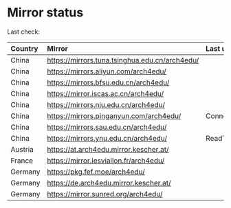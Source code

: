 <script src="./time.js"></script>
# Mirror status
Last check: <script type="text/javascript">localize(1677126309.5001645);</script>

|Country|Mirror|Last update|
|:------|:-----|:----------|
|China|https://mirrors.tuna.tsinghua.edu.cn/arch4edu/|<script type="text/javascript">localize(1677090826);</script>|
|China|https://mirrors.aliyun.com/arch4edu/|<script type="text/javascript">localize(1677090826);</script>|
|China|https://mirrors.bfsu.edu.cn/arch4edu/|<script type="text/javascript">localize(1677090826);</script>|
|China|https://mirror.iscas.ac.cn/arch4edu/|<script type="text/javascript">localize(1677090826);</script>|
|China|https://mirrors.nju.edu.cn/arch4edu/|<script type="text/javascript">localize(1677043415);</script>|
|China|https://mirrors.pinganyun.com/arch4edu/|ConnectionError|
|China|https://mirrors.sau.edu.cn/arch4edu/|<script type="text/javascript">localize(1673850842);</script>|
|China|https://mirrors.ynu.edu.cn/arch4edu/|ReadTimeout|
|Austria|https://at.arch4edu.mirror.kescher.at/|<script type="text/javascript">localize(1677090826);</script>|
|France|https://mirror.lesviallon.fr/arch4edu/|<script type="text/javascript">localize(1677090826);</script>|
|Germany|https://pkg.fef.moe/arch4edu/|<script type="text/javascript">localize(1677090826);</script>|
|Germany|https://de.arch4edu.mirror.kescher.at/|<script type="text/javascript">localize(1677090826);</script>|
|Germany|https://mirror.sunred.org/arch4edu/|<script type="text/javascript">localize(1677090826);</script>|

<script src="./tablefilter/tablefilter.js"></script>
<script src="./table.js"></script>
